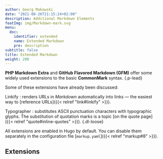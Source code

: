 ```yaml
---
author: Georg Makowski
date: "2021-08-26T21:15:24+02:00"
description: Additional Markdown Elements
featImg: img/Markdown-mark.svg
menu:
  doc:
    identifier: extended
    name: Extended Markdown
    pre: description
subtitle: false
title: Extended Markdown
weight: 200
---
```


**PHP Markdown Extra** and **GitHub Flavored Markdown (GFM)** offer some widely used extensions to the basic **CommonMark** syntax.
{.p-lead} <!--more-->

Some of these extensions have already been discussed:

Linkify
: renders URLs in _Markdown_ automatically into links — the easiest way to [reference URLs]({{< relref "link#linkify" >}}).

Typographer
: substitutes ASCII punctuation characters with typographic glyphs. The substitution of quotation marks is a topic [on the quote page]({{< relref "quote#inline-quotes" >}}).
{.dl-loose}

All extensions are enabled in Hugo by default. You can disable them separately in the configuration file [`markup.yaml`]({{< relref "markup#8" >}}).

## Extensions
